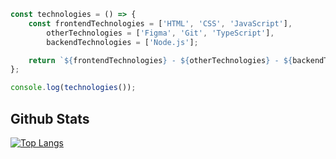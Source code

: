 ```js
const technologies = () => {
    const frontendTechnologies = ['HTML', 'CSS', 'JavaScript'],
        otherTechnologies = ['Figma', 'Git', 'TypeScript'],
        backendTechnologies = ['Node.js'];

    return `${frontendTechnologies} - ${otherTechnologies} - ${backendTechnologies} <- Studying now \n\n Trying to be fullstack`;
};

console.log(technologies());
```
## Github Stats

[![Top Langs](https://github-readme-stats.vercel.app/api/top-langs/?username=Wisdum-dev)](https://github.com/anuraghazra/github-readme-stats)

